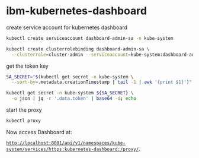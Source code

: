 # ibm-kubernetes-dashboard

create service account for kubernetes dashboard
```bash
kubectl create serviceaccount dashboard-admin-sa -n kube-system

kubectl create clusterrolebinding dashboard-admin-sa \
  --clusterrole=cluster-admin --serviceaccount=kube-system:dashboard-admin-sa
```

get the token key
```bash
SA_SECRET="$(kubectl get secret -n kube-system \
  --sort-by=.metadata.creationTimestamp | tail -1 | awk '{print $1}')"

kubectl get secret -n kube-system ${SA_SECRET} \
  -o json | jq -r '.data.token' | base64 -d; echo
```

start the proxy
```bash
kubectl proxy
```

Now access Dashboard at:

[`http://localhost:8001/api/v1/namespaces/kube-system/services/https:kubernetes-dashboard:/proxy/`](
http://localhost:8001/api/v1/namespaces/kube-system/services/https:kubernetes-dashboard:/proxy/).

